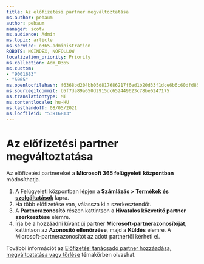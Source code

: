 ```yaml
---
title: Az előfizetési partner megváltoztatása
ms.author: pebaum
author: pebaum
manager: scotv
ms.audience: Admin
ms.topic: article
ms.service: o365-administration
ROBOTS: NOINDEX, NOFOLLOW
localization_priority: Priority
ms.collection: Adm_O365
ms.custom:
- "9001683"
- "5065"
ms.openlocfilehash: f6368bd204bb05d817686217f6ed1b20d33f1dce6b6c60dfd85f1c962e5df65d
ms.sourcegitcommit: b5f7da89a650d2915dc652449623c78be6247175
ms.translationtype: MT
ms.contentlocale: hu-HU
ms.lasthandoff: 08/05/2021
ms.locfileid: "53916813"
---
```

# <a name="change-the-partner-for-a-subscription"></a>Az előfizetési partner megváltoztatása

Az előfizetési partnereket a **Microsoft 365 felügyeleti központban** módosíthatja.

1. A Felügyeleti központban lépjen a **Számlázás > [Termékek és szolgáltatások](https://go.microsoft.com/fwlink/p/?linkid=842054)** lapra. 
2. Ha több előfizetése van, válassza ki a szerkesztendőt. 
3. A **Partnerazonosító** részen kattintson a **Hivatalos közvetítő partner szerkesztése** elemre.
4. Írja be a hozzáadni kívánt új partner **Microsoft-partnerazonosítóját**, kattintson az **Azonosító ellenőrzése**, majd a **Küldés** elemre. A Microsoft-partnerazonosítót az adott partnertől kérheti el.

További információt az [Előfizetési tanácsadó partner hozzáadása, megváltoztatása vagy törlése](https://docs.microsoft.com/microsoft-365/admin/misc/add-partner) témakörben olvashat. 
